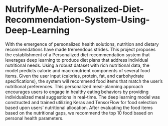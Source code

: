 # NutrifyMe-A-Personalized-Diet-Recommendation-System-Using-Deep-Learning
With the emergence of personalized health solutions,
nutrition and dietary recommendations have made tremendous
strides. This project proposes the establishment of a Personalized
diet recommendation system that leverages deep learning to
produce diet plans that address individual nutritional needs.
Using a robust dataset with rich nutritional data, the model
predicts calorie and macronutrient components of several food
items. Given the user input (calories, protein, fat, and carbohydrate specifications), the system will recommend food items
that match the user’s nutritional preferences. This personalized
meal-planning approach encourages users to engage in healthy
eating behaviors by providing individualized meal suggestions in
real-time. The deep learning model was constructed and trained
utilizing Keras and TensorFlow for food selection based upon
users’ nutritional allocation. After evaluating the food items
based on the nutritional gaps, we recommend the top 10 food
based on personal health parameters.
